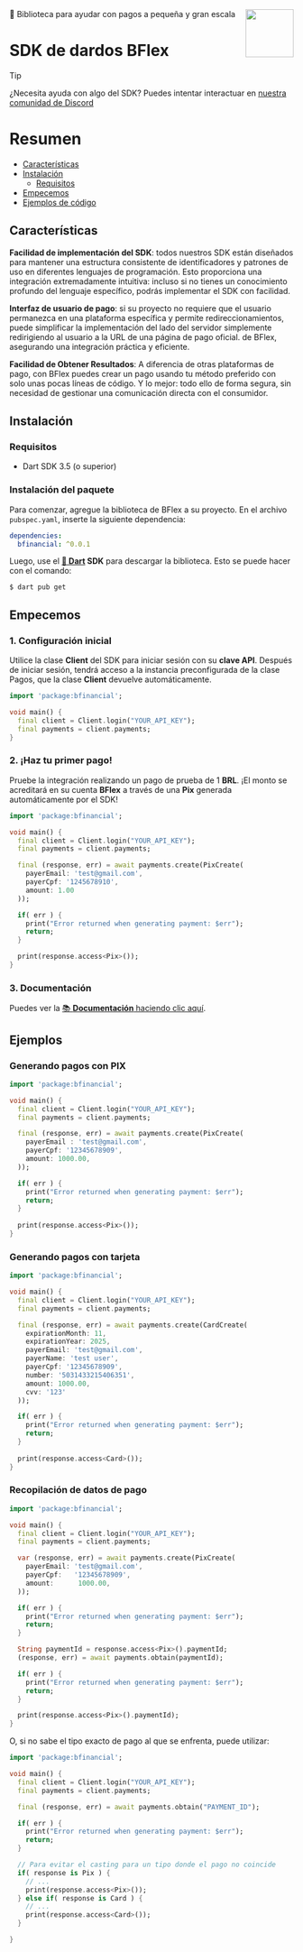 <img align="right" src="https://imgur.com/EtCvGVc.png" height="85">
🎯 Biblioteca para ayudar con pagos a pequeña y gran escala

# SDK de dardos BFlex

> [!TIP] 
> ¿Necesita ayuda con algo del SDK? Puedes intentar interactuar en [nuestra comunidad de Discord](https://discord.gg/cdEnEtwehC)

Resumen
=====================================

  <!--Tabla de índices-->
  * [Características](#características)
  * [Instalación](#instalación)
    * [Requisitos](#requisitos)
  * [Empecemos](#comencemos)
  * [Ejemplos de código](#ejemplos)

## Características

**Facilidad de implementación del SDK**: todos nuestros SDK están diseñados para mantener una estructura consistente de identificadores y patrones de uso en diferentes lenguajes de programación. Esto proporciona una integración extremadamente intuitiva: incluso si no tienes un conocimiento profundo del lenguaje específico, podrás implementar el SDK con facilidad.

**Interfaz de usuario de pago**: si su proyecto no requiere que el usuario permanezca en una plataforma específica y permite redireccionamientos, puede simplificar la implementación del lado del servidor simplemente redirigiendo al usuario a la URL de una página de pago oficial. de BFlex, asegurando una integración práctica y eficiente.

**Facilidad de Obtener Resultados**: A diferencia de otras plataformas de pago, con BFlex puedes crear un pago usando tu método preferido con solo unas pocas líneas de código. Y lo mejor: todo ello de forma segura, sin necesidad de gestionar una comunicación directa con el consumidor.

## Instalación

### Requisitos

* Dart SDK 3.5 (o superior)

### Instalación del paquete

Para comenzar, agregue la biblioteca de BFlex a su proyecto. En el archivo `pubspec.yaml`, inserte la siguiente dependencia:

```yaml
dependencies:
  bfinancial: ^0.0.1
```

Luego, use el **[🎯 Dart](https://dart.dev/) SDK** para descargar la biblioteca. Esto se puede hacer con el comando:

```sh-session
$ dart pub get
```

## Empecemos

### 1. Configuración inicial

Utilice la clase **Client** del SDK para iniciar sesión con su **clave API**. Después de iniciar sesión, tendrá acceso a la instancia preconfigurada de la clase Pagos, que la clase **Client** devuelve automáticamente.

```dart
import 'package:bfinancial';

void main() {
  final client = Client.login("YOUR_API_KEY");
  final payments = client.payments;
}
```

### 2. ¡Haz tu primer pago!

Pruebe la integración realizando un pago de prueba de 1 **BRL**. ¡El monto se acreditará en su cuenta **BFlex** a través de una **Pix** generada automáticamente por el SDK!

```dart
import 'package:bfinancial';

void main() {
  final client = Client.login("YOUR_API_KEY");
  final payments = client.payments;

  final (response, err) = await payments.create(PixCreate(
    payerEmail: 'test@gmail.com',
    payerCpf: '1245678910',
    amount: 1.00
  ));

  if( err ) {
    print("Error returned when generating payment: $err");
    return;
  }

  print(response.access<Pix>()); 
}
```

### 3. Documentación

Puedes ver la [📚 **Documentación** haciendo clic aquí](https://bflex.tech/docs/dart-sdk).

## Ejemplos

### Generando pagos con PIX
```dart
import 'package:bfinancial';

void main() {
  final client = Client.login("YOUR_API_KEY");
  final payments = client.payments;

  final (response, err) = await payments.create(PixCreate(
    payerEmail : 'test@gmail.com',
    payerCpf: '12345678909',
    amount: 1000.00,
  ));

  if( err ) {
    print("Error returned when generating payment: $err");
    return; 
  } 
  
  print(response.access<Pix>());
} 
``` 

### Generando pagos con tarjeta

```dart 
import 'package:bfinancial';

void main() { 
  final client = Client.login("YOUR_API_KEY");
  final payments = client.payments;

  final (response, err) = await payments.create(CardCreate(
    expirationMonth: 11,
    expirationYear: 2025,
    payerEmail: 'test@gmail.com',
    payerName: 'test user',
    payerCpf: '12345678909',
    number: '5031433215406351',
    amount: 1000.00,
    cvv: '123'
  ));

  if( err ) { 
    print("Error returned when generating payment: $err");
    return;
  } 
  
  print(response.access<Card>());
} 
```

### Recopilación de datos de pago

```dart
import 'package:bfinancial';

void main() {
  final client = Client.login("YOUR_API_KEY");
  final payments = client.payments;

  var (response, err) = await payments.create(PixCreate(
    payerEmail: 'test@gmail.com',
    payerCpf:   '12345678909',
    amount:      1000.00,
  ));

  if( err ) {
    print("Error returned when generating payment: $err");
    return;
  }

  String paymentId = response.access<Pix>().paymentId;
  (response, err) = await payments.obtain(paymentId);

  if( err ) {
    print("Error returned when generating payment: $err");
    return;
  }

  print(response.access<Pix>().paymentId);
}
```

O, si no sabe el tipo exacto de pago al que se enfrenta, puede utilizar:

```dart
import 'package:bfinancial';

void main() {
  final client = Client.login("YOUR_API_KEY");
  final payments = client.payments;

  final (response, err) = await payments.obtain("PAYMENT_ID");

  if( err ) {
    print("Error returned when generating payment: $err");
    return;
  }

  // Para evitar el casting para un tipo donde el pago no coincide
  if( response is Pix ) {
    // ...
    print(response.access<Pix>());
  } else if( response is Card ) {
    // ...
    print(response.access<Card>()); 
  }

}